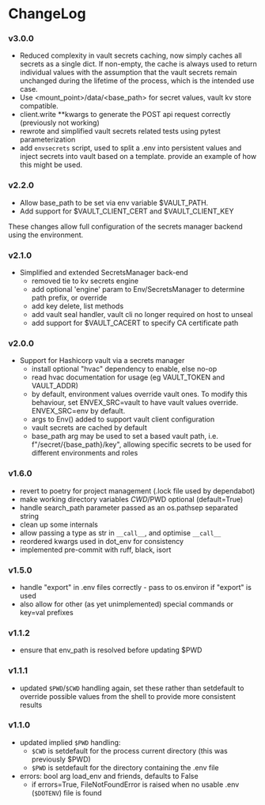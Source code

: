 # ChangeLog

### v3.0.0

- Reduced complexity in vault secrets caching, now simply caches all secrets as a single dict.
  If non-empty, the cache is always used to return individual values with the assumption that
  the vault secrets remain unchanged during the lifetime of the process, which is the intended
  use case.
- Use <mount_point>/data/<base_path> for secret values, vault kv store compatible.
- client.write **kwargs to generate the POST api request correctly (previously not working)
- rewrote and simplified vault secrets related tests using pytest parameterization
- add `envsecrets` script, used to split a .env into persistent values and inject secrets into vault
  based on a template. provide an example of how this might be used.

### v2.2.0

- Allow base_path to be set via env variable $VAULT_PATH.
- Add support for $VAULT_CLIENT_CERT and $VAULT_CLIENT_KEY

These changes allow full configuration of the secrets manager backend using the environment.

### v2.1.0

- Simplified and extended SecretsManager back-end
  - removed tie to kv secrets engine
  - add optional 'engine' param to Env/SecretsManager to determine path prefix, or override
  - add key delete, list methods
  - add vault seal handler, vault cli no longer required on host to unseal
  - add support for $VAULT_CACERT to specify CA certificate path

### v2.0.0

- Support for Hashicorp vault via a secrets manager
    - install optional "hvac" dependency to enable, else no-op
    - read hvac documentation for usage (eg VAULT_TOKEN and VAULT_ADDR)
    - by default, environment values override vault ones. To modify this
      behaviour, set ENVEX_SRC=vault to have vault values override.
      ENVEX_SRC=env by default.
    - args to Env() added to support vault client configuration
    - vault secrets are cached by default
    - base_path arg may be used to set a based vault path, i.e. f"/secret/{base_path}/key",
      allowing specific secrets to be used for different environments and roles

### v1.6.0

- revert to poetry for project management (.lock file used by dependabot)
- make working directory variables $CWD/$PWD optional (default=True)
- handle search_path parameter passed as an os.pathsep separated string
- clean up some internals
- allow passing a type as str in `__call__`, and optimise `__call__`
- reordered kwargs used in dot_env for consistency
- implemented pre-commit with ruff, black, isort

### v1.5.0

- handle "export" in .env files correctly - pass to os.environ if "export" is used
- also allow for other (as yet unimplemented) special commands or key=val prefixes

### v1.1.2

- ensure that env_path is resolved before updating $PWD

### v1.1.1

- updated `$PWD`/`$CWD` handling again, set these rather than setdefault to override possible
  values from the shell to provide more consistent results

### v1.1.0

- updated implied `$PWD` handling:
    - `$CWD` is setdefault for the process current directory (this was previously $PWD)
    - `$PWD` is setdefault for the directory containing the .env file
- errors: bool arg load_env and friends, defaults to False
    - if errors=True, FileNotFoundError is raised when no usable .env (`$DOTENV`) file is found
